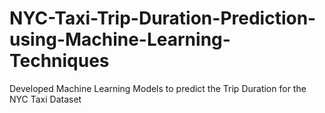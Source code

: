 # NYC-Taxi-Trip-Duration-Prediction-using-Machine-Learning-Techniques
Developed Machine Learning Models to predict the Trip Duration for the NYC Taxi Dataset
